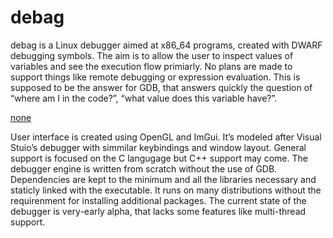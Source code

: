 # debag

debag is a Linux debugger aimed at x86_64 programs, created with DWARF debugging symbols. The aim is to allow the user to inspect values of variables and see the execution flow primiarly. No plans are made to support things like remote debugging or expression evaluation. This is supposed to be the answer for GDB, that answers quickly the question of “where am I in the code?”, “what value does this variable have?”.

[none](./debag.jpg)

User interface is created using OpenGL and ImGui. It’s modeled after Visual Stuio’s debugger with simmilar keybindings and window layout. General support is focused on the C langugage but C++ support may come. The debugger engine is written from scratch without the use of GDB. Dependencies are kept to the minimum and all the libraries necessary and staticly linked with the executable. It runs on many distributions without the requirenment for installing additional packages. The current state of the debugger is very-early alpha, that lacks some features like multi-thread support.
